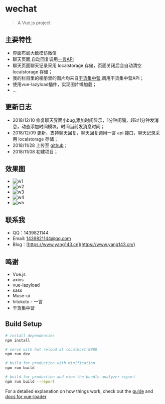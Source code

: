 # wechat

> A Vue.js project

## 主要特性
- 界面布局大致模仿微信
- 聊天页面,自动回复调用[一言API](https://hitokoto.cn/)
- 聊天页面聊天记录采用 localstorage 存储，页面关闭后会自动清空 localstorage 存储；
- 我的栏目里的相册里的图片均来自[干货集中营](https://gank.io/),调用干货集中营API；
- 使用vue-lazyload插件，实现图片懒加载；
- ...


## 更新日志

- 2018/12/10 修复聊天界面小bug,添加时间显示，1分钟间隔，超过1分钟发消息，动态添加时间模块，时间当前发消息时间；
- 2018/12/09 更新，支持聊天回复，聊天回复调用一言 api 接口，聊天记录采用 localstorage 存储；
- 2018/11/28 上传至 [github](https://github.com/Jonathan143/vue-wechat)；
- 2018/11/08 初建项目；

## 效果图

- ![w1](https://yun-1256555015.cos.ap-chengdu.myqcloud.com/images/vue/vue-w1.png)
- ![w2](https://yun-1256555015.cos.ap-chengdu.myqcloud.com/images/vue/vue-w2.png)
- ![w3](https://yun-1256555015.cos.ap-chengdu.myqcloud.com/images/vue/vue-w3.png)
- ![w4](https://yun-1256555015.cos.ap-chengdu.myqcloud.com/images/vue/vue-w4.png)
- ![w5](https://yun-1256555015.cos.ap-chengdu.myqcloud.com/images/vue/vue-w5.png)


## 联系我

- QQ：1439821144
- Email: [1439821144@qq.com](mailto:1439821144@qq.com)
- Blog：[https://www.yang143.cn](https://www.yang143.cn/)

## 鸣谢

- Vue.js
- axios
- vue-lazyload
- sass
- Muse-ui
- hitokoto - 一言
- 干货集中营

## Build Setup

``` bash
# install dependencies
npm install

# serve with hot reload at localhost:8080
npm run dev

# build for production with minification
npm run build

# build for production and view the bundle analyzer report
npm run build --report
```

For a detailed explanation on how things work, check out the [guide](http://vuejs-templates.github.io/webpack/) and [docs for vue-loader](http://vuejs.github.io/vue-loader)

